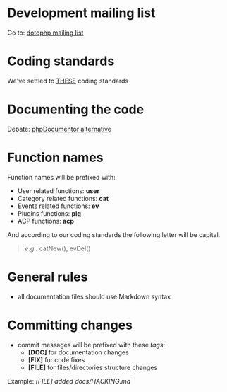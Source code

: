 Development mailing list
========================
Go to: [dotophp mailing list](http://groups.google.com/group/dotophp)

Coding standards
================
We've settled to [THESE](http://framework.zend.com/manual/en/coding-standard.overview.html)
coding standards 

Documenting the code
=======================
Debate: [phpDocumentor alternative
](https://groups.google.com/group/dotophp/browse_thread/thread/1d3fa6dc1ff316e?hl=ro)

Function names
==============
Function names will be prefixed with: 

* User related functions: __user__
* Category related functions: __cat__
* Events related functions: __ev__
* Plugins functions: __plg__
* ACP functions: __acp__

And according to our coding standards the following letter will be capital.
> _e.g.:_ catNew(), evDel()

General rules
=============
* all documentation files should use Markdown syntax

Committing changes
==================
* commit messages will be prefixed with these _tags_: 
	* __[DOC]__ for documentation changes
	* __[FIX]__ for code fixes
	* __[FILE]__ for files/directories structure changes


Example: _[FILE] added docs/HACKING.md_
